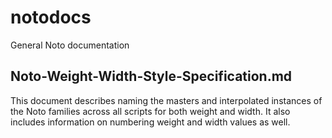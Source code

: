 # notodocs
General Noto documentation
## Noto-Weight-Width-Style-Specification.md
This document describes naming the masters and interpolated instances of the Noto families across all scripts for both weight and width. It also includes information on numbering weight and width values as well.
